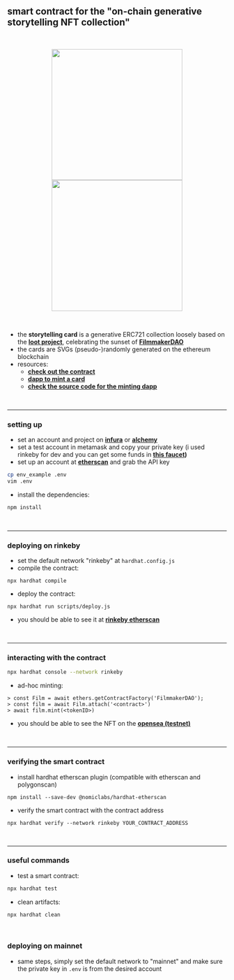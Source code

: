 ## smart contract for the "on-chain generative storytelling NFT collection"

<br>

<p align="center">
<img width="300" src="https://github.com/go-outside-labs/generative-sol/assets/138340846/5d2276d0-5623-4ed8-9d83-6be7c840b43c">
<img width="300"  src="https://github.com/go-outside-labs/generative-sol/assets/138340846/92d91fb4-ba2e-448c-a1c8-3ddecbda1ccc">
</p>

<br>

* the **storytelling card** is a generative ERC721 collection loosely based on the **[loot project](https://www.lootproject.com/)**, celebrating the sunset of **[FilmmakerDAO](https://story.mirror.xyz/gbwXf_IOm4BkUNmWYWz5M-47Te8ELuQngClR8iHFxDU")**
* the cards are SVGs (pseudo-)randomly generated on the ethereum blockchain
* resources:
  * **[check out the contract](https://etherscan.io/address/0x9213256fe89fa0428e8546910a8d78180dbbdc38#code)**
  * **[dapp to mint a card](https://storyteller-mint-app-git-main-getstory.vercel.app/)**
  * **[check the source code for the minting dapp](https://github.com/autistic-symposium/eth-nft-dapp-js)**

 
<br>

---

### setting up

* set an account and project on **[infura](https://infura.io/dashboard)** or **[alchemy](https://dashboard.alchemyapi.io/)**
* set a test account in metamask and copy your private key (i used rinkeby for dev and you can get some funds in **[this faucet](https://faucet.rinkeby.io/))**
* set up an account at **[etherscan](https://etherscan.io/)** and grab the API key

```bash
cp env_example .env
vim .env
```

* install the dependencies:

```bash
npm install
```

<br>

---

### deploying on rinkeby

* set the default network "rinkeby" at `hardhat.config.js`
* compile the contract:

```shell
npx hardhat compile
```

* deploy the contract:

```
npx hardhat run scripts/deploy.js
```

* you should be able to see it at **[rinkeby etherscan](https://rinkeby.etherscan.io/)**

<br>

----

### interacting with the contract

```bash
npx hardhat console --network rinkeby
```

* ad-hoc minting:

```
> const Film = await ethers.getContractFactory('FilmmakerDAO');
> const film = await Film.attach('<contract>')
> await film.mint(<tokenID>)
```

* you should be able to see the NFT on the **[opensea (testnet)](https://testnets.opensea.io/account)**

<br>

----

### verifying the smart contract

* install hardhat etherscan plugin (compatible with etherscan and polygonscan)

```
npm install --save-dev @nomiclabs/hardhat-etherscan
```

* verify the smart contract with the contract address

```
npx hardhat verify --network rinkeby YOUR_CONTRACT_ADDRESS
```

<br>

----

### useful commands

* test a smart contract:

```bash
npx hardhat test
```

* clean artifacts:

```bash
npx hardhat clean
```
<br>

### deploying on mainnet

* same steps, simply set the default network to "mainnet" and make sure the private key in `.env` is from the desired account

